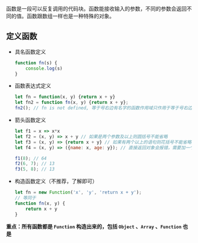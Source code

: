 函数是一段可以反复调用的代码块。函数能接收输入的参数，不同的参数会返回不同的值。函数跟数组一样也是一种特殊的对象。

## 定义函数

* 具名函数定义

  ```js
  function fn(s) {
      console.log(s)
  }
  ```

* 函数表达式定义

  ```js
  let fn = function(x, y) {return x + y}
  let fn2 = function fn(x, y) {return x + y};
  fn2(); // fn is not defined, 等于号右边有名字的函数作用域只作用于等于号右边
  ```

* 箭头函数定义

  ```js
  let f1 = x => x*x
  let f2 = (x, y) => x + y // 如果是两个参数及以上则圆括号不能省略
  let f3 = (x, y) => {return x + y} // 如果有两个以上的语句则花括号不能省略， 且 return 也不能省略
  let f4 = (x, y) => ({name: x, age: y}); // 直接返回对象会报错，需要加一个圆括号
  
  f1(8); // 64
  f2(6, 7); // 13
  f3(5, 8); // 13
  ```

* 构造函数定义（不推荐，了解即可）

  ```js
  let fn = new Function('x', 'y', 'return x + y');
  // 等同于
  function fn(x, y) {
      return x + y
  }
  ```

**重点：所有函数都是 `Function` 构造出来的，包括 `Object` 、`Array` 、`Function` 也是**

